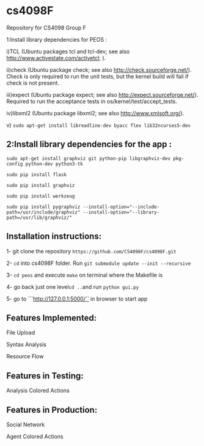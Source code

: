 # cs4098F
Repository for CS4098 Group F


1:Install library dependencies for PEOS : 

i)TCL (Ubuntu packages tcl and tcl-dev; see also http://www.activestate.com/activetcl; ).

ii)check (Ubuntu package check; see also http://check.sourceforge.net/). Check is only required to run the unit tests, but the kernel build will fail if check is not present.

iii)expect (Ubuntu package expect; see also http://expect.sourceforge.net/). Required to run the acceptance tests in os/kernel/test/accept_tests.

iv)libxml2 (Ubuntu package libxml2; see also http://www.xmlsoft.org/).

v) ```sudo apt-get install libreadline-dev byacc flex lib32ncurses5-dev```


## 2:Install library dependencies for the app :
```sudo apt-get install graphviz git python-pip libgraphviz-dev pkg-config python-dev python3-tk```

```sudo pip install flask```

```sudo pip install graphviz```

```sudo pip install werkzeug```

```sudo pip install pygraphviz --install-option="--include-path=/usr/include/graphviz" --install-option="--library-path=/usr/lib/graphviz/" ```


## Installation instructions:

1- git clone the repository ``` https://github.com/CS4098F/cs4098F.git ```

2- ```cd``` into cs4098F folder. Run ```git submodule update --init --recursive```

3- ```cd peos``` and execute  ```make```  on terminal where the Makefile is

4- go back just one level```cd ..```and run ```python gui.py``` 

5- go to ```http://127.0.0.1:5000/`` in browser to start app


## Features Implemented:

File Upload

Syntax Analysis

Resource Flow


## Features in Testing:

Analysis Colored Actions


## Features in Production:

Social Network

Agent Colored Actions 
